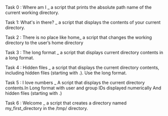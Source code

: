 Task 0 : Where am I _ a script that prints the absolute path name of the current working directory. 

Task 1: What's in there? _ a script that displays the contents of your current directory.

Task 2 : There is no place like home_ a script that changes the working directory to the user’s home directory

Task 3 : The long format _ a script that displays current directory contents in a long format.

Task 4 : Hidden files _  a script that displays the current directory contents, including hidden files (starting with .). Use the long format.

Task 5 : I love numbers _ A script that displays the current directory contents.In
Long format
with user and group IDs displayed numerically
And hidden files (starting with .)

Task 6 : Welcome _ a script that creates a directory named my_first_directory in the /tmp/ directory.
